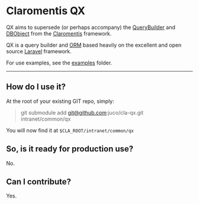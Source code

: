 Claromentis QX
===============
QX aims to supersede (or perhaps accompany) the [QueryBuilder](http://dev.claromentis.com/wiki/claromentis:basics:query_builder "QueryBuilder") and [DBObject](http://dev.claromentis.com/cdn/ "DBObject") from the [Claromentis](http://www.claromentis.com "claromentis") framework.

QX is a query builder and [ORM](http://en.wikipedia.org/wiki/Object-relational_mapping) based heavily on the excellent and open source [Laravel](http://www.laravel.com "Laravel") framework.

For use examples, see the [examples](http://github.com/juco/cla-qx/tree/master/qx-examples "examples") folder.

***

How do I use it?
-------------------------
At the root of your existing GIT repo, simply:
> git submodule add git@github.com:juco/cla-qx.git intranet/common/qx

You will now find it at `$CLA_ROOT/intranet/common/qx`

So, is it ready for production use?
-------------------------
No.

Can I contribute?
-------------------------
Yes.